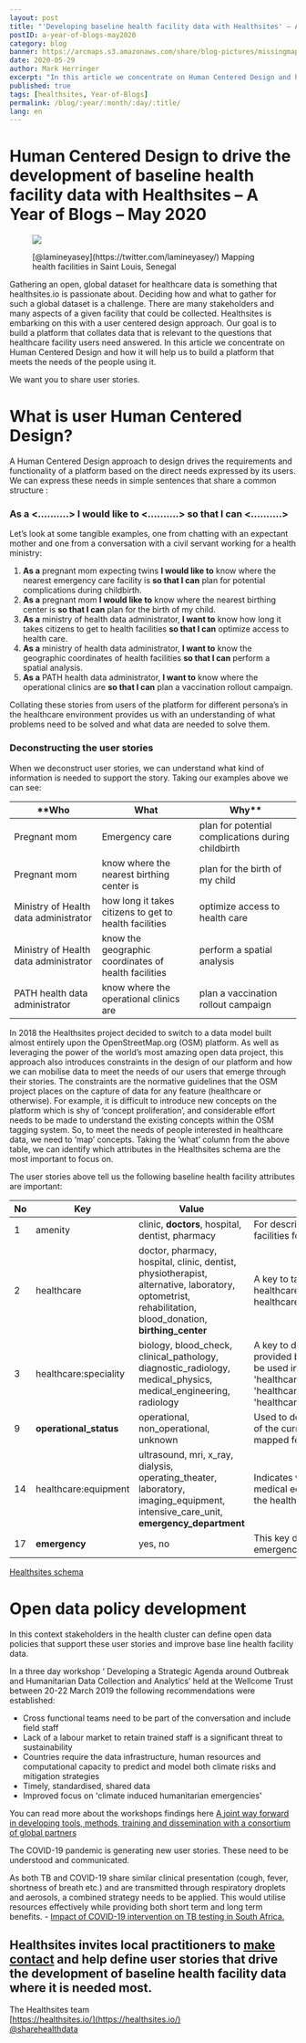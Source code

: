 ```yaml
---
layout: post
title: "'Developing baseline health facility data with Healthsites' – A Year of Blogs – May 2020"
postID: a-year-of-blogs-may2020
category: blog
banner: https://arcmaps.s3.amazonaws.com/share/blog-pictures/missingmaps-blog_20200529_banner.jpg
date: 2020-05-29
author: Mark Herringer
excerpt: "In this article we concentrate on Human Centered Design and how you can help us to build a platform that meets the needs of the people using it."
published: true
tags: [healthsites, Year-of-Blogs]
permalink: /blog/:year/:month/:day/:title/
lang: en
---
```



# Human Centered Design to drive the development of baseline health facility data with Healthsites – A Year of Blogs – May 2020

<figure>
<img src="https://arcmaps.s3.amazonaws.com/share/blog-pictures/missingmaps-blog_20200529_photo1.png">
<p class="caption"> [@lamineyasey](https://twitter.com/lamineyasey/) Mapping health facilities in Saint Louis, Senegal </p>
</figure>

Gathering an open, global dataset for healthcare data is something that healthsites.io is passionate about. Deciding how and what to gather for such a global dataset is a challenge. There are many stakeholders and many aspects of a given facility that could be collected. Healthsites is embarking on this with a user centered design approach. Our goal is to build a platform that collates data that is relevant to the questions that healthcare facility users need answered. In this article we concentrate on Human Centered Design and how it will help us to build a platform that meets the needs of the people using it.

We want you to share user stories.

# What is user Human Centered Design?

A Human Centered Design approach to design drives the requirements and functionality of a platform based on the direct needs expressed by its users. We can express these needs in simple sentences that share a common structure : 

### As a <..........> I would like to <..........> so that I can <..........>

Let’s look at some tangible examples, one from chatting with an expectant mother and one from a conversation with a civil servant working for a health ministry:

1. **As a** pregnant mom expecting twins **I would like to** know where the nearest emergency care facility is **so that I can**  plan for potential complications during childbirth.
1. **As a** pregnant mom **I would like to** know where the nearest birthing center is **so that I can** plan for the birth of my child.
1. **As a** ministry of health data administrator, **I want to** know how long it takes citizens to get to health facilities **so that I can** optimize access to health care.
1. **As a** ministry of health data administrator, **I want to** know the geographic coordinates of health facilities **so that I can** perform a spatial analysis.
1. **As a** PATH health data administrator, **I want to** know where the operational clinics are **so that I can** plan a vaccination rollout campaign.


Collating these stories from users of the platform for different persona’s in the healthcare environment provides us with an understanding  of what problems need to be solved and what data are needed to solve them.

### Deconstructing the user stories

When we deconstruct user stories, we can understand what kind of information is needed to support the story. Taking our examples above we can see:

**Who | What | Why**
------------ | ------------- | -------------
Pregnant mom | Emergency care | plan for potential complications during childbirth
Pregnant mom | know where the nearest birthing center is | plan for the birth of my child
Ministry of Health data administrator | how long it takes citizens to get to health facilities | optimize access to health care
Ministry of Health data administrator | know the geographic coordinates of health facilities | perform a spatial analysis
PATH health data administrator | know where the operational clinics are | plan a vaccination rollout campaign

In 2018 the Healthsites project decided to switch to a data model built almost entirely upon the OpenStreetMap.org (OSM) platform. As well as leveraging the power of the world’s most amazing open data project, this approach also introduces constraints in the design of our platform and how we can mobilise data to meet the needs of our users that emerge through their stories. The constraints are the normative guidelines that the OSM project places on the capture of data for any feature (healthcare or otherwise). For example, it is difficult to introduce new concepts on the platform which is shy of ‘concept proliferation’, and considerable effort needs to be made to understand the existing concepts within the OSM tagging system. So, to meet the needs of people interested in healthcare data, we need to ‘map’ concepts. Taking the ‘what’ column from the above table, we can identify which attributes in the Healthsites schema are the most important to focus on.

The user stories above tell us the following baseline health facility attributes are important: 

No|Key|Value|Description
------------ | ------------- | ------------- | -------------
1|amenity|clinic, **doctors**, hospital, dentist, pharmacy|For describing useful and important facilities for visitors and residents
2|healthcare|doctor, pharmacy, hospital, clinic, dentist, physiotherapist, alternative, laboratory, optometrist, rehabilitation, blood_donation, **birthing_center**|A key to tag all places that provide healthcare (are part of the healthcare sector)
3|healthcare:speciality|biology, blood_check, clinical_pathology, diagnostic_radiology, medical_physics, medical_engineering, radiology|A key to detail the special services provided by a healthcare facility. To be used in conjunction with the 'healthcare=*' tag. For example 'healthcare=laboratory', and 'healthcare:speciality=blood_check'
9|**operational_status**|operational, non_operational, unknown|Used to document an observation of the current functional status of a mapped feature
14|healthcare:equipment|ultrasound, mri, x_ray, dialysis, operating_theater, laboratory, imaging_equipment, intensive_care_unit, **emergency_department**|Indicates what type of speciality medical equipment is available at the health facility
17|**emergency**|yes, no|This key describes various emergency services

[Healthsites schema](https://wiki.openstreetmap.org/wiki/Global_Healthsites_Mapping_Project#Complete)

# Open data policy development
In this context stakeholders in the health cluster can define open data policies that support these user stories and improve base line health facility data.

In a three day workshop ‘ Developing a Strategic Agenda around Outbreak and Humanitarian Data Collection and Analytics’ held at the Wellcome Trust between 20-22 March 2019 the following recommendations were established:

* Cross functional teams need to be part of the conversation and include field staff
* Lack of a labour market to retain trained staff is a significant threat to sustainability
* Countries require the data infrastructure, human resources and computational capacity to predict and model both climate risks and mitigation strategies
* Timely, standardised, shared data
* Improved focus on 'climate induced humanitarian emergencies'

You can read more about the workshops findings here [A joint way forward in developing tools, methods, training and dissemination with a consortium of global partners](https://www.tephinet.org/workshop-on-%E2%80%9Cdeveloping-a-strategic-agenda-around-outbreak-and-humanitarian-data-collection-and) 

The COVID-19 pandemic is generating new user stories. These need to be understood and communicated.

As both TB and COVID-19 share similar clinical presentation (cough, fever, shortness of breath etc.) and are transmitted through respiratory droplets and aerosols, a combined strategy needs to be applied. This would utilise resources effectively while providing both short term and long term benefits. - [Impact of COVID-19 intervention on TB testing in South Africa.](https://www.nicd.ac.za/wp-content/uploads/2020/05/Impact-of-Covid-19-interventions-on-TB-testing-in-South-Africa-10-May-2020.pdf)

## Healthsites invites local practitioners to [make contact](https://healthsites.io/contact/) and help define user stories that drive the development of baseline health facility data where it is needed most.


The Healthsites team  
[https://healthsites.io/](https://healthsites.io/)  
[@sharehealthdata](https://twitter.com/sharehealthdata)
